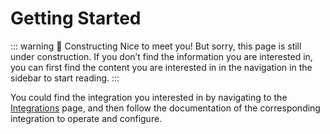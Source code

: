 # Getting Started

::: warning 🚧 Constructing
Nice to meet you! But sorry, this page is still under construction. If you don’t find the information you are interested in, you can first find the content you are interested in in the navigation in the sidebar to start reading.
:::

You could find the integration you interested in by navigating to the [Integrations](/pages/en/integrations/index.md) page, and then follow the documentation of the corresponding integration to operate and configure.
